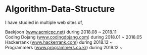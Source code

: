 # Algorithm-Data-Structure
I have studied in multiple web sites of,

Baekjoon (www.acmicpc.net) during 2018.08 ~ 2018.11 <br/>
Coding Dojang (www.codingdojang.com) during 2018.01 ~ 2018.05 <br/>
Hackerrank (www.hackerrank.com) during 2018.12 ~ <br/>
Programmers (www.programmers.co.kr) during 2018.12 ~ <br/>
